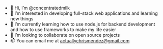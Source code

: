 - 👋 Hi, I’m @concentratedmilk
- 👀 I’m interested in developing full-stack web applications and learning new things
- 🌱 I’m currently learning how to use node.js for backend development and how to use frameworks to make my life easier
- 💞️ I’m looking to collaborate on open source projects
- 📫 You can email me at actuallychrismendez@gmail.com

<!---
concentratedmilk/concentratedmilk is a ✨ special ✨ repository because its `README.md` (this file) appears on your GitHub profile.
You can click the Preview link to take a look at your changes.
--->
